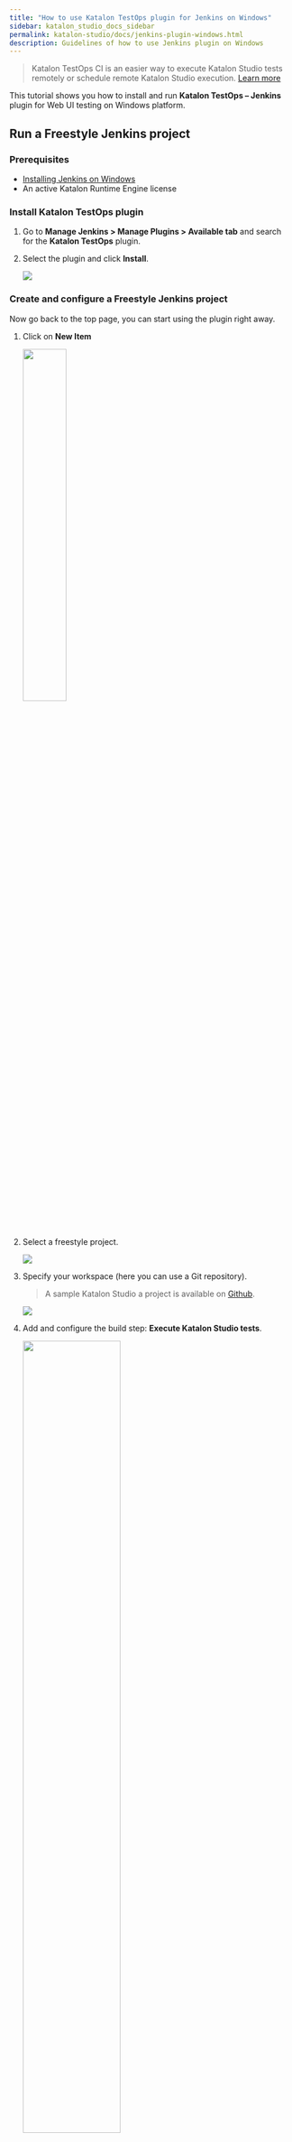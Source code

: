 ```yaml
---
title: "How to use Katalon TestOps plugin for Jenkins on Windows" 
sidebar: katalon_studio_docs_sidebar
permalink: katalon-studio/docs/jenkins-plugin-windows.html 
description: Guidelines of how to use Jenkins plugin on Windows
---
```

> Katalon TestOps CI is an easier way to execute Katalon Studio tests remotely or schedule remote Katalon Studio execution. [Learn more](https://docs.katalon.com/katalon-analytics/docs/kt-remote-execution.html)

This tutorial shows you how to install and run **Katalon TestOps – Jenkins** plugin for Web UI testing on Windows platform.

## Run a Freestyle Jenkins project

### Prerequisites

* [Installing Jenkins on Windows](https://www.jenkins.io/doc/book/installing/)
* An active Katalon Runtime Engine license

### Install Katalon TestOps plugin

1. Go to **Manage Jenkins > Manage Plugins > Available tab** and search for the **Katalon TestOps** plugin.

2. Select the plugin and click **Install**.

   ![](https://github.com/katalon-studio/docs-images/raw/master/katalon-studio/docs/jenkins-plugin-windows/Picture1.png)

### Create and configure a Freestyle Jenkins project

Now go back to the top page, you can start using the plugin right away.

1. Click on **New Item**

   <img src="https://github.com/katalon-studio/docs-images/raw/master/katalon-studio/docs/jenkins-plugin-windows/Picture2.png" width=40%>

2. Select a freestyle project.

   ![](https://github.com/katalon-studio/docs-images/raw/master/katalon-studio/docs/jenkins-plugin-windows/Picture3.png)

3. Specify your workspace (here you can use a Git repository).

   > A sample Katalon Studio a project is available on [Github](https://github.com/katalon-studio-samples/ci-samples).

   ![](https://github.com/katalon-studio/docs-images/raw/master/katalon-studio/docs/jenkins-plugin-windows/Picture4.png)

4. Add and configure the build step: **Execute Katalon Studio tests**.

   <img src="https://github.com/katalon-studio/docs-images/raw/master/katalon-studio/docs/jenkins-plugin-windows/Picture5.png" width=60%>

   Katalon Studio is downloaded and installed automatically based on the version you specify.

   ![](https://github.com/katalon-studio/docs-images/raw/master/katalon-studio/docs/jenkins-plugin-windows/Picture6.png)

### Troubleshoot empty videos recorded after running tests

If you encounter an issue of having empty videos recorded after running your tests on Jenkins, it is because the Web Driver hasn't launched during test execution. To fix this issue, please uninstall Jenkins of Windows services, and replace it by a DOS batch file containing the following codes:

```groovy
cd D:\Tools\Jenkins //path to Jenkins folder
java -jar --webroot=jenkins.war
```

_Credit to Sébastien Taniere and his [original topic](https://forum.katalon.com/t/video-is-empty-when-scenario-is-launched-by-katalon-runtime-trough-jenkins-windows-instance/43974)._

## Run Jenkins Pipeline (Jenkinsfile)

**Prerequisites**

* [Installing Jenkins on Windows](https://www.jenkins.io/doc/book/installing/)
* Installing Docker as an application in your testing machine
* An active Katalon Runtime Engine **floating** license

To run Katalon Studio sample scripts in Jenkins Pipeline, do as follows:

1. Click on **New Item** and select the Pipeline project type.

   <img src="https://github.com/katalon-studio/docs-images/raw/master/katalon-studio/docs/jenkins-plugin-windows/create-pipeline.png" width=50%>

2. Select **Pipeline Script from SCM**.

   <img src="https://github.com/katalon-studio/docs-images/raw/master/katalon-studio/docs/jenkins-plugin-windows/git.png">

3. In the SCM field, select **Git**. 

4. In **Repository URL, enter [https://github.com/katalon-studio-samples/ci-samples/blob/master/Jenkinsfile](https://github.com/katalon-studio-samples/ci-samples/blob/master/Jenkinsfile), a sample project provided by Katalon Studio. 

   <img src="https://github.com/katalon-studio/docs-images/raw/master/katalon-studio/docs/jenkins-plugin-windows/git-selected.png">

4. Enter your Git credentials, save and start running the Jenkinsfile.